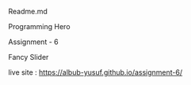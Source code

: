 Readme.md

Programming Hero

Assignment - 6

Fancy Slider

live site : https://albub-yusuf.github.io/assignment-6/